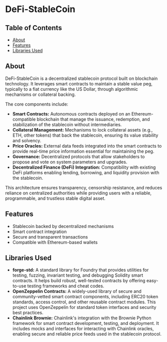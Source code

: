 # DeFi-StableCoin

## Table of Contents

- [About](#about)
- [Features](#features)
- [Libraries Used](#libraries-used)

## About

DeFi-StableCoin is a decentralized stablecoin protocol built on blockchain technology. It leverages smart contracts to maintain a stable value peg, typically to a fiat currency like the US Dollar, through algorithmic mechanisms or collateral backing.

The core components include:

- **Smart Contracts:** Autonomous contracts deployed on an Ethereum-compatible blockchain that manage the issuance, redemption, and stabilization of the stablecoin without intermediaries.
- **Collateral Management:** Mechanisms to lock collateral assets (e.g., ETH, other tokens) that back the stablecoin, ensuring its value stability and solvency.
- **Price Oracles:** External data feeds integrated into the smart contracts to provide real-time price information essential for maintaining the peg.
- **Governance:** Decentralized protocols that allow stakeholders to propose and vote on system parameters and upgrades.
- **Decentralized Finance (DeFi) Integration:** Compatibility with existing DeFi platforms enabling lending, borrowing, and liquidity provision with the stablecoin.

This architecture ensures transparency, censorship resistance, and reduces reliance on centralized authorities while providing users with a reliable, programmable, and trustless stable digital asset.

## Features

- Stablecoin backed by decentralized mechanisms
- Smart contract integration
- Secure and transparent transactions
- Compatible with Ethereum-based wallets

## Libraries Used

- **forge-std:** A standard library for Foundry that provides utilities for testing, fuzzing, invariant testing, and debugging Solidity smart contracts. It helps build robust, well-tested contracts by offering easy-to-use testing frameworks and cheat codes.
- **OpenZeppelin Contracts:** A widely-used library of secure and community-vetted smart contract components, including ERC20 token standards, access control, and other reusable contract modules. This project uses OpenZeppelin for standard token interfaces and security best practices.
- **Chainlink Brownie:** Chainlink's integration with the Brownie Python framework for smart contract development, testing, and deployment. It includes mocks and interfaces for interacting with Chainlink oracles, enabling secure and reliable price feeds used in the stablecoin protocol.
